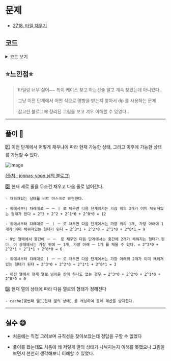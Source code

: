 # 문제
- [2718. 타일 채우기](https://www.acmicpc.net/problem/2718)

## 코드

<details><summary> 코드 보기 </summary>

``` java
import java.util.Arrays;
import java.util.Scanner;

public class Q2718 {
    static int cache[][] = new int[501][13];

    public static void main(String[] args) {
        int tc;
        Scanner sc = new Scanner(System.in);
        tc = sc.nextInt();
        for (int i = 0; i < 501; i++)
            Arrays.fill(cache[i], -987654321);

        while(tc-- > 0){
            int n = sc.nextInt();
            System.out.println(solution(n, 0));
        }
    }

    private static int solution(int n, int state) {
        if(n < 0) return 0;
        if(n < 1) return state == 0 ? 1 : 0;
        if(cache[n][state] != -987654321)
            return cache[n][state];

        int ret = 0;

        if(state == 0){ // 이전 단계에서 넘어온 부분이 없음
            ret += solution(n - 1, 0); // 2 * 1 2개
            ret += solution(n - 1, 3); // 위에 2 * 1 1개, 아래 1 * 2 2개
            ret += solution(n - 1, 9); // 위에 1 * 2 1개, 중간에 2 * 1 1개, 아래에 1 * 2 1개
            ret += solution(n - 1, 12); // 위에 1 * 2 2개, 아래 2 * 1 1개
            ret += solution(n - 2, 0); // 1 * 2 4개
        }
        else if(state == 3){ // 이전 단계에서 삐져나온 부분이 아래에서 2개
            ret += solution(n - 1, 0);
            ret += solution(n - 1, 12);
        }
        else if(state == 6){ // 이전 단계에서 삐져나온 부분이 중간에 2개
            ret += solution(n - 1, 9);
        }
        else if(state == 9){ // 이전 단계에서 삐져나온 부분이 위에서 1개, 아래에서 1개
            ret += solution(n - 1, 0);
            ret += solution(n - 1, 6);
        }
        else if(state == 12){ // 이전 단계에서 삐져나온 부분이 위에서 2개
            ret += solution(n - 1, 0);
            ret += solution(n - 1, 3);
        }
        return cache[n][state] = ret;
    }
}
```

</details>

## ⭐️느낀점⭐️
> 타일링 너무 싫어~~ 특이 케이스 찾고 하는건줄 알고 계속 찾았는데 아니었다..
> 
> 그냥 이전 단계에서 어떤 식으로 영향을 받는지 찾아서 dp 를 사용하는 문제
>
> 참고한 블로그에 정리된 그림을 보고 겨우 이해할 수 있었다..

<hr/>

## 풀이 📣

1️⃣ 이전 단계에서 어떻게 채우냐에 따라 현재 가능한 상태, 그리고 이후에 가능한 상태를 가늠할 수 있다.

![image](https://user-images.githubusercontent.com/51476083/110210969-b71afe00-7ed7-11eb-9a10-3dff86737375.png)

[(출처 : joonas-yoon 님의 블로그)](http://joonas-yoon.blogspot.com/2016/03/2718.html)


2️⃣ 현재 세로 줄을 무조건 채우고 다음 줄로 넘어간다.

    - 채워져있는 상태를 비트 마스크로 표현한다.

    - 위에서부터 차례대로 ㅡ ㅡ ㅣ 로 채우면 다음 단계에서는 가장 위의 2개가 이미 채워져있는 형태가 된다 = 2^3 + 2^2 + 2^1*0 + 2^0*0 = 12

    - 위에서부터 차례대로 ㅡ ㅣ ㅡ 로 채우면 다음 단계에서는 가장 위의 1개, 가장 아래에 1개가 이미 채워져있는 형태가 된다 = 2^3*1 + 2^2*0 + 2^1*0 + 2^0*1 = 9

    - 9번 형태에서 중간에 ㅡ ㅡ  로 채우면 다음 단계에서는 중간에 2개가 채워지는 형태가 된다. 이 상태에서는 가장 위에 ㅡ 1개, 가장 아래 ㅡ 1개 를 채울 수 있다. = 2^3*0 + 2^2*1 + 2^1*1 + 2^0*0 = 6

    - 위에서부터 차례대로 ㅣ ㅡ ㅡ 로 채우면 다음 단계에서는 가장 아래의 2개가 이미 채워져있는 형태가 된다 = 2^3*0 + 2^2*0 + 2^1*1 + 2^0*1 = 3

    - 이전 열에서 현재 열로 넘어온 칸이 하나도 없는 경우 = 2^3*0 + 2^2*0 + 2^1*0 + 2^0*0 = 0


3️⃣ 현재 열의 상태에 따라 다음 열로의 형태가 정해진다

    - cache[몇번째 열][현재 열의 상태] 를 캐싱하여 중복 계산을 방지한다.

<hr/>

## 실수 😅

- 처음에는 직접 그려보며 규칙성을 찾아보았는데 정답을 구할 수 없었다

- 풀이를 봤는데도 처음에 왜 저렇게 열의 상태가 나눠지는지 이해를 못했으나 그림을 보면서 천천히 생각해보니 이해할 수 있었다.